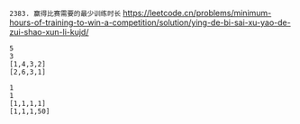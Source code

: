 
`2383. 赢得比赛需要的最少训练时长` https://leetcode.cn/problems/minimum-hours-of-training-to-win-a-competition/solution/ying-de-bi-sai-xu-yao-de-zui-shao-xun-li-kujd/

```
5
3
[1,4,3,2]
[2,6,3,1]

1
1
[1,1,1,1]
[1,1,1,50]
```

